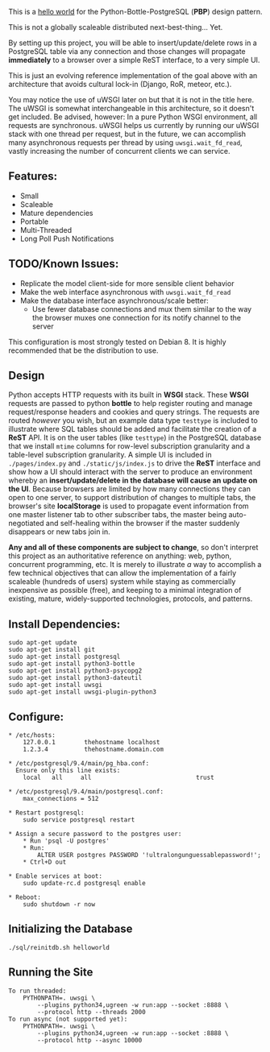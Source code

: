 This is a [hello world](https://en.wikipedia.org/wiki/%22Hello,_World!%22_program) for the Python-Bottle-PostgreSQL (**PBP**) design pattern. 

This is not a globally scaleable distributed next-best-thing... Yet.

By setting up this project, you will be able to insert/update/delete rows in a PostgreSQL table via any connection and those changes will propagate **immediately** to a browser over a simple ReST interface, to a very simple UI.

This is just an evolving reference implementation of the goal above with an architecture that avoids cultural lock-in (Django, RoR, meteor, etc.).

You may notice the use of uWSGI later on but that it is not in the title here. The uWSGI is somewhat interchangeable in this architecture, so it doesn't get included. Be advised, however: In a pure Python WSGI environment, all requests are synchronous. uWSGI helps us currently by running our uWSGI stack with one thread per request, but in the future, we can accomplish many asynchronous requests per thread by using `uwsgi.wait_fd_read`, vastly increasing the number of concurrent clients we can service.

## Features:

* Small
* Scaleable 
* Mature dependencies 
* Portable
* Multi-Threaded
* Long Poll Push Notifications

## TODO/Known Issues:

* Replicate the model client-side for more sensible client behavior
* Make the web interface asynchronous with `uwsgi.wait_fd_read`
* Make the database interface asynchronous/scale better:
    * Use fewer database connections and mux them similar to the way the browser muxes one connection for its notify channel to the server

This configuration is most strongly tested on Debian 8. It is highly recommended that be the distribution to use.

## Design

Python accepts HTTP requests with its built in **WSGI** stack. These **WSGI** requests are passed to python **bottle** to help register routing and manage request/response headers and cookies and query strings. The requests are routed *however* you wish, but an example data type `testtype` is included to illustrate where SQL tables should be added and facilitate the creation of a **ReST** API. It is on the user tables (like `testtype`) in the PostgreSQL database that we install `mtime` columns for row-level subscription granularity and a table-level subscription granularity. A simple UI is included in `./pages/index.py` and `./static/js/index.js` to drive the **ReST** interface and show how a UI should interact with the server to produce an environment whereby an **insert/update/delete in the database will cause an update on the UI**. Because browsers are limited by how many connections they can open to one server, to support distribution of changes to multiple tabs, the browser's site **localStorage** is used to propagate event information from one master listener tab to other subscriber tabs, the master being auto-negotiated and self-healing within the browser if the master suddenly disappears or new tabs join in.

**Any and all of these components are subject to change**, so don't interpret this project as an authoritative reference on anything: web, python, concurrent programming, etc. It is merely to illustrate *a* way to accomplish a few technical objectives that can allow the implementation of a fairly scaleable (hundreds of users) system while staying as commercially inexpensive as possible (free), and keeping to a minimal integration of existing, mature, widely-supported technologies, protocols, and patterns.

## Install Dependencies:

    sudo apt-get update
    sudo apt-get install git
    sudo apt-get install postgresql
    sudo apt-get install python3-bottle
    sudo apt-get install python3-psycopg2
    sudo apt-get install python3-dateutil
    sudo apt-get install uwsgi
    sudo apt-get install uwsgi-plugin-python3

## Configure:

    * /etc/hosts:
        127.0.0.1        thehostname localhost
        1.2.3.4          thehostname.domain.com

    * /etc/postgresql/9.4/main/pg_hba.conf:
      Ensure only this line exists:
        local   all     all                             trust

    * /etc/postgresql/9.4/main/postgresql.conf:
        max_connections = 512

    * Restart postgresql:
        sudo service postgresql restart

    * Assign a secure password to the postgres user:
        * Run 'psql -U postgres'
        * Run:
            ALTER USER postgres PASSWORD '!ultralongunguessablepassword!';
        * Ctrl+D out

    * Enable services at boot:
        sudo update-rc.d postgresql enable
        
    * Reboot:
        sudo shutdown -r now

## Initializing the Database

    ./sql/reinitdb.sh helloworld

## Running the Site

    To run threaded:
        PYTHONPATH=. uwsgi \
            --plugins python34,ugreen -w run:app --socket :8888 \
            --protocol http --threads 2000 
    To run async (not supported yet):
        PYTHONPATH=. uwsgi \
            --plugins python34,ugreen -w run:app --socket :8888 \
            --protocol http --async 10000
